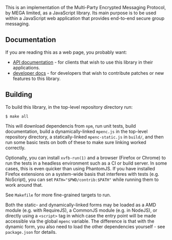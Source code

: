 This is an implementation of the Multi-Party Encrypted Messaging Protocol, by
MEGA limited, as a JavaScript library. Its main purpose is to be used within a
JavaScript web application that provides end-to-end secure group messaging.

## Documentation

If you are reading this as a web page, you probably want:

- [API documentation](../../doc/api/module-mpenc.html) - for clients that wish
  to use this library in their applications.
- [developer docs](../../doc/dev/module-mpenc.html) - for developers that wish
  to contribute patches or new features to this library.

## Building

To build this library, in the top-level repository directory run:

    $ make all

This will download dependencis from `npm`, run unit tests, build documentation,
build a dynamically-linked `mpenc.js` in the top-level repository directory, a
statically-linked `mpenc-static.js` in `build/`, and then run some basic tests
on both of these to make sure linking worked correctly.

Optionally, you can install `xvfb-run(1)` and a browser (Firefox or Chrome) to
run the tests in a headless environment such as a CI or build server. In some
cases, this is even quicker than using PhantomJS. If you have installed Firefox
extensions on a system-wide basis that interferes with tests (e.g. NoScript),
you can set `PATH="$PWD/contrib:$PATH"` while running them to work around that.

See `Makefile` for more fine-grained targets to run.

Both the static- and dynamically-linked forms may be loaded as a AMD module
(e.g. with RequireJS), a CommonJS module (e.g. in NodeJS), or directly using a
`<script>` tag in which case the entry point will be made accessible via the
global `mpenc` variable. The difference is that with the dynamic form, you also
need to load the other dependencies yourself - see `package.json` for details.
